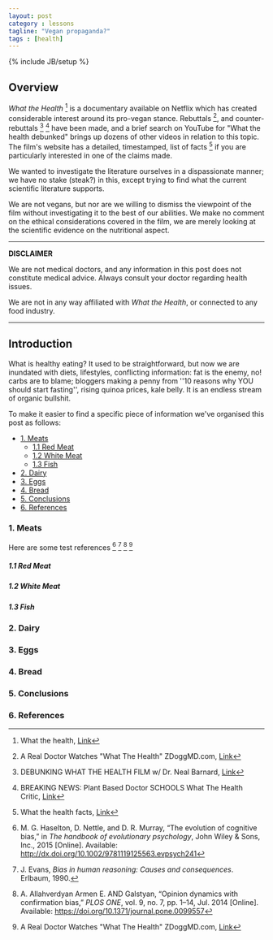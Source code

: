 ```yaml
---
layout: post
category : lessons
tagline: "Vegan propaganda?"
tags : [health]
---
```

{% include JB/setup %}

## Overview ##

_What the Health_ [^1] is a documentary available on Netflix which has created considerable interest around its pro-vegan stance. Rebuttals [^2], and counter-rebuttals [^3] [^4] have been made, and a brief search on YouTube for "What the health debunked" brings up dozens of other videos in relation to this topic. The film's website has a detailed, timestamped, list of facts [^5] if you are particularly interested in one of the claims made. 

We wanted to investigate the literature ourselves in a dispassionate manner; we have no stake (steak?) in this, except trying to find what the current scientific literature supports. 

We are not vegans, but nor are we willing to dismiss the viewpoint of the film without investigating it to the best of our abilities. We make no comment on the ethical considerations covered in the film, we are merely looking at the scientific evidence on the nutritional aspect.

---

**DISCLAIMER**

We are not medical doctors, and any information in this post does not constitute medical advice. Always consult your doctor regarding health issues.

We are not in any way affiliated with _What the Health_, or connected to any food industry.

---

## Introduction ##
What is healthy eating? It used to be straightforward, but now we are inundated with diets, lifestyles, conflicting information: fat is the enemy, no! carbs are to blame; bloggers making a penny from ''10 reasons why YOU should start fasting'', rising quinoa prices, kale belly. It is an endless stream of organic bullshit. 

To make it easier to find a specific piece of information we've organised this post as follows:

- [1. Meats](#1-meats)
    - [1.1 Red Meat](#11-red-meat)
    - [1.2 White Meat](#12-white-meat)
    - [1.3 Fish](#13-fish)
- [2. Dairy](#2-dairy)
- [3. Eggs](#3-eggs)
- [4. Bread](#4-bread)
- [5. Conclusions](#5-conclusions)
- [6. References](#6-references)


### 1. Meats ###
Here are some test references [^6] [^7] [^8] [^2]


##### 1.1 Red Meat #####

##### 1.2 White Meat #####

##### 1.3 Fish #####

### 2. Dairy ###

### 3. Eggs ###

### 4. Bread ###

### 5. Conclusions ###

### 6. References ###
[^1]: What the health, [Link](https://www.whatthehealthfilm.com)

[^2]: A Real Doctor Watches "What The Health" ZDoggMD.com, [Link](https://www.youtube.com/watch?v=skIGCoopR-g)

[^3]: DEBUNKING WHAT THE HEALTH FILM w/ Dr. Neal Barnard, [Link](https://www.youtube.com/watch?v=EJr3MUNc14Y)

[^4]: BREAKING NEWS: Plant Based Doctor SCHOOLS What The Health Critic, [Link](https://www.youtube.com/watch?v=M7b4kBTuHF0)

[^5]: What the health facts, [Link](https://www.whatthehealthfilm.com/facts/)

[^6]: M. G. Haselton, D. Nettle, and D. R. Murray, “The evolution of cognitive bias,” in *The handbook of evolutionary psychology*, John Wiley & Sons, Inc., 2015 \[Online\]. Available: <a href="http://dx.doi.org/10.1002/9781119125563.evpsych241" class="uri" class="uri">http://dx.doi.org/10.1002/9781119125563.evpsych241</a>

[^7]: J. Evans, *Bias in human reasoning: Causes and consequences*. Erlbaum, 1990.

[^8]: A. Allahverdyan Armen E. AND Galstyan, “Opinion dynamics with confirmation bias,” *PLOS ONE*, vol. 9, no. 7, pp. 1–14, Jul. 2014 \[Online\]. Available: <a href="https://doi.org/10.1371/journal.pone.0099557" class="uri" class="uri">https://doi.org/10.1371/journal.pone.0099557</a>






